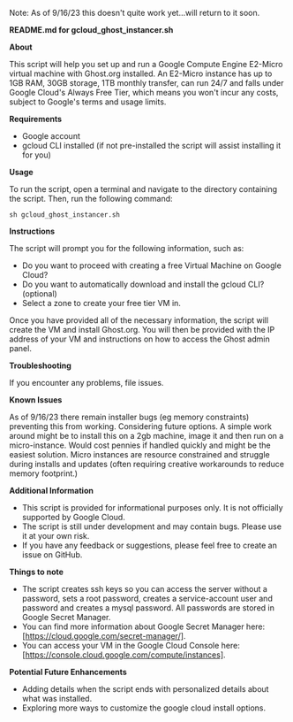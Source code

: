 Note: As of 9/16/23 this doesn't quite work yet...will return to it soon.

**README.md for gcloud_ghost_instancer.sh**

**About**

This script will help you set up and run a Google Compute Engine E2-Micro virtual machine with Ghost.org installed. An E2-Micro instance has up to 1GB RAM, 30GB storage, 1TB monthly transfer, can run 24/7 and falls under Google Cloud's Always Free Tier, which means you won't incur any costs, subject to Google's terms and usage limits.

**Requirements**

* Google account
* gcloud CLI installed (if not pre-installed the script will assist installing it for you)

**Usage**

To run the script, open a terminal and navigate to the directory containing the script. Then, run the following command:

```
sh gcloud_ghost_instancer.sh
```

**Instructions**

The script will prompt you for the following information, such as:

* Do you want to proceed with creating a free Virtual Machine on Google Cloud?
* Do you want to automatically download and install the gcloud CLI? (optional)
* Select a zone to create your free tier VM in.

Once you have provided all of the necessary information, the script will create the VM and install Ghost.org. You will then be provided with the IP address of your VM and instructions on how to access the Ghost admin panel.

**Troubleshooting**

If you encounter any problems, file issues.

**Known Issues**

As of 9/16/23 there remain installer bugs (eg memory constraints) preventing this from working. Considering future options. A simple work around might be to install this on a 2gb machine, image it and then run on a micro-instance. Would cost pennies if handled quickly and might be the easiest solution. Micro instances are resource constrained and struggle during installs and updates (often requiring creative workarounds to reduce memory footprint.)

**Additional Information**

* This script is provided for informational purposes only. It is not officially supported by Google Cloud.
* The script is still under development and may contain bugs. Please use it at your own risk.
* If you have any feedback or suggestions, please feel free to create an issue on GitHub.

**Things to note**

* The script creates ssh keys so you can access the server without a password, sets a root password, creates a service-account user and password and creates a mysql password. All passwords are stored in Google Secret Manager.
* You can find more information about Google Secret Manager here: [https://cloud.google.com/secret-manager/].
* You can access your VM in the Google Cloud Console here: [https://console.cloud.google.com/compute/instances].

**Potential Future Enhancements**

* Adding details when the script ends with personalized details about what was installed.
* Exploring more ways to customize the google cloud install options.
